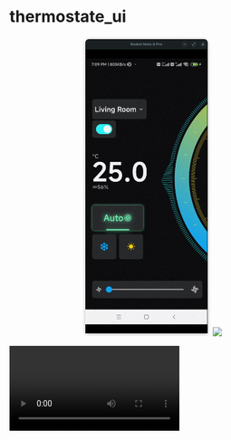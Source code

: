 # thermostate_ui



<p align="center">
  <img src="image.png" width="45%" />
  <img src="image-1.png" width="45%" />
</p>


<video controls src="thermo_state.mp4" title="Title"></video>